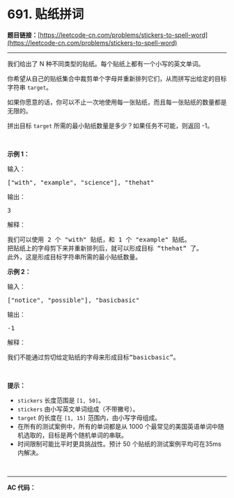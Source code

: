 # 691. 贴纸拼词

**题目链接：**[https://leetcode-cn.com/problems/stickers-to-spell-word](https://leetcode-cn.com/problems/stickers-to-spell-word)

---

<div class="content__1Y2H">
 <div class="notranslate">
  <p>我们给出了 N 种不同类型的贴纸。每个贴纸上都有一个小写的英文单词。</p> 
  <p>你希望从自己的贴纸集合中裁剪单个字母并重新排列它们，从而拼写出给定的目标字符串 <code>target</code>。</p> 
  <p>如果你愿意的话，你可以不止一次地使用每一张贴纸，而且每一张贴纸的数量都是无限的。</p> 
  <p>拼出目标&nbsp;<code>target</code> 所需的最小贴纸数量是多少？如果任务不可能，则返回 -1。</p> 
  <p>&nbsp;</p> 
  <p><strong>示例 1：</strong></p> 
  <p>输入：</p> 
  <pre class="language-text">["with", "example", "science"], "thehat"
</pre> 
  <p>输出：</p> 
  <pre class="language-text">3
</pre> 
  <p>解释：</p> 
  <pre class="language-text">我们可以使用 2 个 "with" 贴纸，和 1 个 "example" 贴纸。
把贴纸上的字母剪下来并重新排列后，就可以形成目标 “thehat“ 了。
此外，这是形成目标字符串所需的最小贴纸数量。
</pre> 
  <p><strong>示例 2：</strong></p> 
  <p>输入：</p> 
  <pre class="language-text">["notice", "possible"], "basicbasic"
</pre> 
  <p>输出：</p> 
  <pre class="language-text">-1
</pre> 
  <p>解释：</p> 
  <pre class="language-text">我们不能通过剪切给定贴纸的字母来形成目标“basicbasic”。
</pre> 
  <p>&nbsp;</p> 
  <p><strong>提示：</strong></p> 
  <ul> 
   <li><code>stickers</code> 长度范围是&nbsp;<code>[1, 50]</code>。</li> 
   <li><code>stickers</code> 由小写英文单词组成（不带撇号）。</li> 
   <li><code>target</code> 的长度在&nbsp;<code>[1, 15]</code>&nbsp;范围内，由小写字母组成。</li> 
   <li>在所有的测试案例中，所有的单词都是从 1000 个最常见的美国英语单词中随机选取的，目标是两个随机单词的串联。</li> 
   <li>时间限制可能比平时更具挑战性。预计 50 个贴纸的测试案例平均可在35ms内解决。</li> 
  </ul> 
  <p>&nbsp;</p> 
 </div>
</div>

---

**AC 代码：**

```java

```